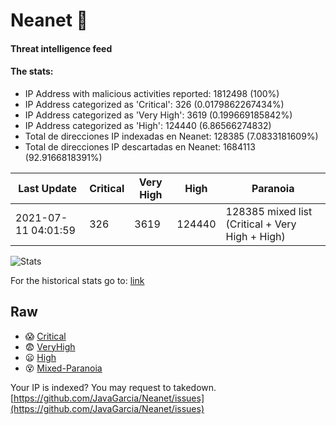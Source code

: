 # Neanet :hocho:
#### Threat intelligence feed
#### The stats:

- IP Address with malicious activities reported: 1812498 (100%)
- IP Address categorized as 'Critical':  326 (0.0179862267434%)
- IP Address categorized as 'Very High':  3619 (0.199669185842%)
- IP Address categorized as 'High':  124440 (6.86566274832)
- Total de direcciones IP indexadas en Neanet:  128385 (7.0833181609%)
- Total de direcciones IP descartadas en Neanet:  1684113 (92.9166818391%)

| Last Update | Critical | Very High | High | Paranoia |
| --- | --- | --- | --- | --- |
| 2021-07-11 04:01:59 | 326 | 3619 | 124440 | 128385 mixed list (Critical + Very High + High)|

![Stats](https://docs.google.com/spreadsheets/d/e/2PACX-1vSnaNMIXVabIpDJjufMlzH7poXnshF3mgd8Is1g9ytUEzVsP5my4Trn8f-xkoLLQ38xpL3HtmUexLo6/pubchart?oid=501124687&format=image)

For the historical stats go to: [link](/stats.csv)
## Raw
- :scream: [Critical](https://raw.githubusercontent.com/JavaGarcia/Neanet/master/blacklists/neanet_critical.txt)
- :fearful: [VeryHigh](https://raw.githubusercontent.com/JavaGarcia/Neanet/master/blacklists/neanet_veryHigh.txtt)
- :frowning: [High](https://raw.githubusercontent.com/JavaGarcia/Neanet/master/blacklists/neanet_high.txt)
- :dizzy_face: [Mixed-Paranoia](https://raw.githubusercontent.com/JavaGarcia/Neanet/master/blacklists/neanet_all.txt)


Your IP is indexed? You may request to takedown. [https://github.com/JavaGarcia/Neanet/issues](https://github.com/JavaGarcia/Neanet/issues)






















































































































































































































































































































































































































































































































































































































































































































































































































































































































































































































































































































































































































































































































































































































































































































































































































































































































































































































































































































































































































































































































































































































































































































































































































































































































































































































































































































































































































































































































































































































































































































































































































































































































































































































































































































































































































































































































































































































































































































































































































































































































































































































































































































































































































































































































































































































































































































































































































































































































































































































































































































































































































































































































































































































































































































































































































































































































































































































































































































































































































































































































































































































































































































































































































































































































































































































































































































































































































































































































































































































































































































































































































































































































































































































































































































































































































































































































